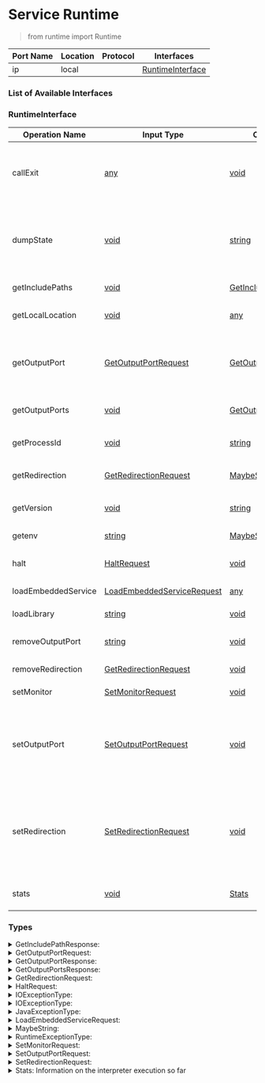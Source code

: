 <!-- markdownlint-disable -->
<!-- editorconfig-checker-disable -->
<!-- cSpell:disable -->

# Service Runtime

> from runtime import Runtime

| Port Name | Location | Protocol | Interfaces |
| --- | --- | --- | --- |
| ip | local | | <a href='#RuntimeInterface'>RuntimeInterface</a> |

### List of Available Interfaces

### RuntimeInterface

| Operation Name | Input Type | Output Type | Faults | Description |
| --- | --- | --- | --- | --- |
| callExit | <a href="#any">any</a> | <a href='#void'>void</a> | - |  Stops gracefully the execution of this service.<br>	  Calling this operation is equivalent to invoking the exit statement.<br>	  |
| dumpState | <a href="#void">void</a> | <a href='#string'>string</a> | - |  Returns a pretty-printed string representation of<br>	  the local state of the invoking Jolie process and<br>	  the global state of this service.<br>	  |
| getIncludePaths | <a href="#void">void</a> | <a href='#GetIncludePathResponse'>GetIncludePathResponse</a> | - |  Get the include paths used by this interpreter |
| getLocalLocation | <a href="#void">void</a> | <a href='#any'>any</a> | - |  Get the local in-memory location of this service. |
| getOutputPort | <a href="#GetOutputPortRequest">GetOutputPortRequest</a> | <a href='#GetOutputPortResponse'>GetOutputPortResponse</a> | <details><summary>OutputPortDoesNotExist</summary>undefined</details> |  Returns the definition of output port definition.<br>	  @throws OutputPortDoesNotExist if the requested output port does not exist.<br>	  |
| getOutputPorts | <a href="#void">void</a> | <a href='#GetOutputPortsResponse'>GetOutputPortsResponse</a> | - |  Returns all the output ports used by this service. |
| getProcessId | <a href="#void">void</a> | <a href='#string'>string</a> | - |  Returns the internal identifier of the executing Jolie process. |
| getRedirection | <a href="#GetRedirectionRequest">GetRedirectionRequest</a> | <a href='#MaybeString'>MaybeString</a> | - |  Get the output port name that a redirection points to. |
| getVersion | <a href="#void">void</a> | <a href='#string'>string</a> | - |  Returns the version of the Jolie interpreter running this service. |
| getenv | <a href="#string">string</a> | <a href='#MaybeString'>MaybeString</a> | - |  Returns the value of an environment variable. |
| halt | <a href="#HaltRequest">HaltRequest</a> | <a href='#void'>void</a> | - |  Halts non-gracefully the execution of this service. |
| loadEmbeddedService | <a href="#LoadEmbeddedServiceRequest">LoadEmbeddedServiceRequest</a> | <a href='#any'>any</a> | <details><summary>RuntimeException</summary><a href='#RuntimeExceptionType'>RuntimeExceptionType</a></details> |  Load an embedded service. |
| loadLibrary | <a href="#string">string</a> | <a href='#void'>void</a> | <details><summary>IOException</summary><a href='#4#IOExceptionType'>4#IOExceptionType</a></details> |  Dynamically loads an external (jar) library. |
| removeOutputPort | <a href="#string">string</a> | <a href='#void'>void</a> | - |  Removes the output port with the requested name. |
| removeRedirection | <a href="#GetRedirectionRequest">GetRedirectionRequest</a> | <a href='#void'>void</a> | <details><summary>RuntimeException</summary><a href='#RuntimeExceptionType'>RuntimeExceptionType</a></details> |  Remove a redirection at an input port |
| setMonitor | <a href="#SetMonitorRequest">SetMonitorRequest</a> | <a href='#void'>void</a> | - |  Set the monitor for this service. |
| setOutputPort | <a href="#SetOutputPortRequest">SetOutputPortRequest</a> | <a href='#void'>void</a> | - |  Set an output port.<br>	  If an output port with this name does not exist already,<br>	  this operation creates it.<br>	  Otherwise, the output port is replaced with this one.<br>	  |
| setRedirection | <a href="#SetRedirectionRequest">SetRedirectionRequest</a> | <a href='#void'>void</a> | <details><summary>RuntimeException</summary><a href='#RuntimeExceptionType'>RuntimeExceptionType</a></details> |  Set a redirection at an input port.<br>	  If the redirection with this name does not exist already,<br>	  this operation creates it.<br>	  Otherwise, the redirection is replaced with this one.<br>	  |
| stats | <a href="#void">void</a> | <a href='#Stats'>Stats</a> | - |  Returns information on the runtime state of the VM. |


### Types

<details>
<summary><span id="GetIncludePathResponse">GetIncludePathResponse: 
</span>
</summary>

##### Type Declaration
<pre>
void &#123;
&nbsp;&nbsp;path[0,1]: string //  The include paths of the interpreter
&#125;
</pre>
</details>
<details>
<summary><span id="GetOutputPortRequest">GetOutputPortRequest: 
</span>
</summary>

##### Type Declaration
<pre>
void &#123;
&nbsp;&nbsp;name[1,1]: string //  The name of the output port
&#125;
</pre>
</details>
<details>
<summary><span id="GetOutputPortResponse">GetOutputPortResponse: 
</span>
</summary>

##### Type Declaration
<pre>
void &#123;
&nbsp;&nbsp;protocol[1,1]: string //  The protocol name of the output port
&nbsp;&nbsp;name[1,1]: string //  The name of the output port
&nbsp;&nbsp;location[1,1]: string //  The location of the output port
&#125;
</pre>
</details>
<details>
<summary><span id="GetOutputPortsResponse">GetOutputPortsResponse: 
</span>
</summary>

##### Type Declaration
<pre>
void &#123;
&nbsp;&nbsp;port[0,1]: void &#123;
&nbsp;&nbsp;&nbsp;&nbsp;protocol[1,1]: string //  The protocol name of the output port
&nbsp;&nbsp;&nbsp;&nbsp;name[1,1]: string //  The name of the output port
&nbsp;&nbsp;&nbsp;&nbsp;location[1,1]: string //  The location of the output port
&nbsp;&nbsp;&#125; //  The output ports used by this interpreter
&#125;
</pre>
</details>
<details>
<summary><span id="GetRedirectionRequest">GetRedirectionRequest: 
</span>
</summary>

##### Type Declaration
<pre>
void &#123;
&nbsp;&nbsp;inputPortName[1,1]: string //  The target input port
&nbsp;&nbsp;resourceName[1,1]: string //  The resource name of the redirection to get
&#125;
</pre>
</details>
<details>
<summary><span id="HaltRequest">HaltRequest: 
</span>
</summary>

##### Type Declaration
<pre>
void &#123;
&nbsp;&nbsp;status[0,1]: int //  The status code to return to the execution environment
&#125;
</pre>
</details>
<details>
<summary><span id="IOExceptionType">IOExceptionType: 
</span>
</summary>

##### Type Declaration
<pre>
<a href='#JavaExceptionType'>JavaExceptionType</a>
</pre>
</details>
<details>
<summary><span id="IOExceptionType">IOExceptionType: 
</span>
</summary>

##### Type Declaration
<pre>
<a href='#IOExceptionType'>IOExceptionType</a>
</pre>
</details>
<details>
<summary><span id="JavaExceptionType">JavaExceptionType: 
</span>
</summary>

##### Type Declaration
<pre>
string &#123;
&nbsp;&nbsp;stackTrace[1,1]: string // 
&#125;
</pre>
</details>
<details>
<summary><span id="LoadEmbeddedServiceRequest">LoadEmbeddedServiceRequest: 
</span>
</summary>

##### Type Declaration
<pre>
void &#123;
&nbsp;&nbsp;filepath[1,1]: string //  The path to the service to load
&nbsp;&nbsp;service[0,1]: string //  The name of the service to load, if relevant
&nbsp;&nbsp;type[0,1]: string //  The type of the service, e.g., Jolie, Java, or JavaScript. Default: Jolie
&nbsp;&nbsp;params[0,1]: undefined //  The actual parameters (arguments) that should be passed to the service
&#125;
|void &#123;
&nbsp;&nbsp;code[1,1]: string // 
&#125;

</pre>
</details>
<details>
<summary><span id="MaybeString">MaybeString: 
</span>
</summary>

##### Type Declaration
<pre>
void
|string

</pre>
</details>
<details>
<summary><span id="RuntimeExceptionType">RuntimeExceptionType: 
</span>
</summary>

##### Type Declaration
<pre>
<a href='#JavaExceptionType'>JavaExceptionType</a>
</pre>
</details>
<details>
<summary><span id="SetMonitorRequest">SetMonitorRequest: 
</span>
</summary>

##### Type Declaration
<pre>
void &#123;
&nbsp;&nbsp;protocol[0,1]: string //  The protocol configuration for the monitor
&nbsp;&nbsp;location[1,1]: any //  The location of the monitor
&#125;
</pre>
</details>
<details>
<summary><span id="SetOutputPortRequest">SetOutputPortRequest: 
</span>
</summary>

##### Type Declaration
<pre>
void &#123;
&nbsp;&nbsp;protocol[0,1]: string //  The name of the protocol (e.g., sodep, http)
&nbsp;&nbsp;name[1,1]: string //  The name of the output port
&nbsp;&nbsp;location[1,1]: any //  The location of the output port
&#125;
</pre>
</details>
<details>
<summary><span id="SetRedirectionRequest">SetRedirectionRequest: 
</span>
</summary>

##### Type Declaration
<pre>
void &#123;
&nbsp;&nbsp;inputPortName[1,1]: string //  The target input port
&nbsp;&nbsp;outputPortName[1,1]: string //  The target output port
&nbsp;&nbsp;resourceName[1,1]: string //  The target resource name
&#125;
</pre>
</details>
<details>
<summary><span id="Stats">Stats:  Information on the interpreter execution so far
</span>
</summary>

##### Type Declaration
<pre>
void &#123;
&nbsp;&nbsp;memory[1,1]: void &#123;
&nbsp;&nbsp;&nbsp;&nbsp;total[1,1]: long // 
&nbsp;&nbsp;&nbsp;&nbsp;used[1,1]: long // 
&nbsp;&nbsp;&nbsp;&nbsp;free[1,1]: long // 
&nbsp;&nbsp;&#125; // 
&nbsp;&nbsp;os[1,1]: void &#123;
&nbsp;&nbsp;&nbsp;&nbsp;availableProcessors[1,1]: int //  Number of available processors
&nbsp;&nbsp;&nbsp;&nbsp;systemLoadAverage[1,1]: double //  System load average
&nbsp;&nbsp;&nbsp;&nbsp;name[1,1]: string //  Name of the OS
&nbsp;&nbsp;&nbsp;&nbsp;arch[1,1]: string //  Architecture
&nbsp;&nbsp;&nbsp;&nbsp;version[1,1]: string //  OS version
&nbsp;&nbsp;&#125; //  OS-related information
&nbsp;&nbsp;files[1,1]: void &#123;
&nbsp;&nbsp;&nbsp;&nbsp;openCount[0,1]: long //  Number of open files
&nbsp;&nbsp;&nbsp;&nbsp;maxCount[0,1]: long //  Maximum number of open files allowed for this VM
&nbsp;&nbsp;&#125; //  Information on file descriptors
&#125;
</pre>
</details>
